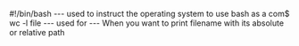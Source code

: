  #!/bin/bash ---  used to instruct the operating system to use bash as a com$
 wc -l file --- used for --- When you want to print filename with its absolute or relative path
